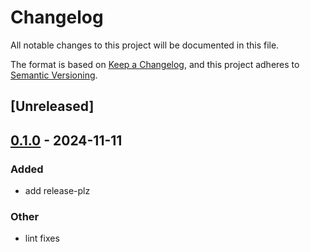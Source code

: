 # Changelog

All notable changes to this project will be documented in this file.

The format is based on [Keep a Changelog](https://keepachangelog.com/en/1.0.0/),
and this project adheres to [Semantic Versioning](https://semver.org/spec/v2.0.0.html).

## [Unreleased]

## [0.1.0](https://github.com/tailcallhq/rust-gh-workflow/releases/tag/gh-workflow-release-plz-v0.1.0) - 2024-11-11

### Added

- add release-plz

### Other

- lint fixes
